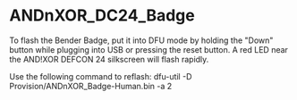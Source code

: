 # ANDnXOR_DC24_Badge

To flash the Bender Badge, put it into DFU mode by holding the "Down" button while plugging into USB or pressing the reset button. A red LED near the AND!XOR DEFCON 24 silkscreen will flash rapidly. 

Use the following command to reflash: dfu-util -D Provision/ANDnXOR_Badge-Human.bin -a 2

<!-- PY5BOL -->
